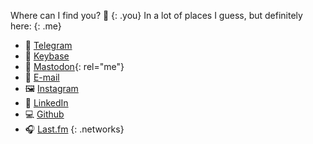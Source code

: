 Where can I find you? 👀
{: .you}
In a lot of places I guess, but definitely here:
{: .me}

- 💬 [Telegram](https://telegram.me/fmjansen)
- 🔑 [Keybase](https://keybase.io/fmjansen)
- 🦣 [Mastodon](https://freeradical.zone/@floris){: rel="me"}
- 💌 [E-mail](mailto:hej@fmjansen.nl)
- 🖼 [Instagram](https://www.instagram.com/fmjansennl)
- 💼 [LinkedIn](https://linkedin.com/in/florismartijnjansen)
- 💻 [Github](https://github.com/fmjansen)
- 🎧 [Last.fm](https://www.last.fm/user/lastfmjansen)
{: .networks}

